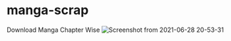 # manga-scrap
Download Manga Chapter Wise
![Screenshot from 2021-06-28 20-53-31](https://user-images.githubusercontent.com/66197713/124310479-df66f080-db89-11eb-9b19-94cdab8c9cdc.png)
